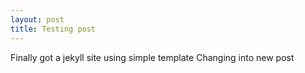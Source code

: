 ```yaml
---
layout: post
title: Testing post
---
```


Finally got a jekyll site using simple template
Changing into new post
